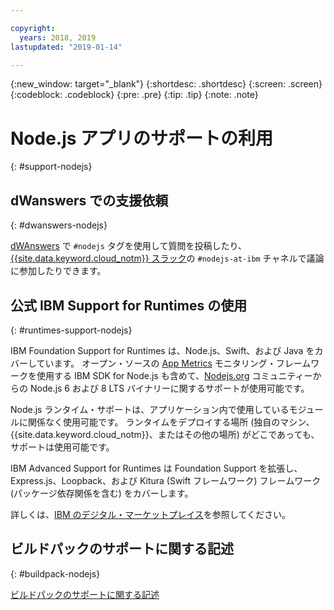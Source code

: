 ```yaml
---

copyright:
  years: 2018, 2019
lastupdated: "2019-01-14"

---
```


{:new_window: target="_blank"}
{:shortdesc: .shortdesc}
{:screen: .screen}
{:codeblock: .codeblock}
{:pre: .pre}
{:tip: .tip}
{:note: .note}

# Node.js アプリのサポートの利用
{: #support-nodejs}

## dWanswers での支援依頼
{: #dwanswers-nodejs}

[dWAnswers](https://developer.ibm.com/answers/smartspace/nodejs/) で `#nodejs` タグを使用して質問を投稿したり、[{{site.data.keyword.cloud_notm}} スラック](https://slack-invite-ibm-cloud-tech.mybluemix.net/)の `#nodejs-at-ibm` チャネルで議論に参加したりできます。

## 公式 IBM Support for Runtimes の使用
{: #runtimes-support-nodejs}

IBM Foundation Support for Runtimes は、Node.js、Swift、および Java をカバーしています。 オープン・ソースの [App Metrics](https://developer.ibm.com/node/monitoring-post-mortem/application-metrics-node-js/) モニタリング・フレームワークを使用する IBM SDK for Node.js も含めて、[Nodejs.org](https://nodejs.org/) コミュニティーからの Node.js 6 および 8 LTS バイナリーに関するサポートが使用可能です。

Node.js ランタイム・サポートは、アプリケーション内で使用しているモジュールに関係なく使用可能です。 ランタイムをデプロイする場所 (独自のマシン、{{site.data.keyword.cloud_notm}}、またはその他の場所) がどこであっても、サポートは使用可能です。

IBM Advanced Support for Runtimes は Foundation Support を拡張し、Express.js、Loopback、および Kitura (Swift フレームワーク) フレームワーク (パッケージ依存関係を含む) をカバーします。

詳しくは、[IBM のデジタル・マーケットプレイス](https://www.ibm.com/us-en/marketplace/support-for-runtimes)を参照してください。

## ビルドパックのサポートに関する記述
{: #buildpack-nodejs}

[ビルドパックのサポートに関する記述](/docs/runtimes/common/buildpackSupport.html)
